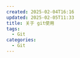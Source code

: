 ```yaml
---
created: 2025-02-04T16:16
updated: 2025-02-05T11:33
title: 关于 git使用
tags:
  - Git
categories:
  - Git
---
```


